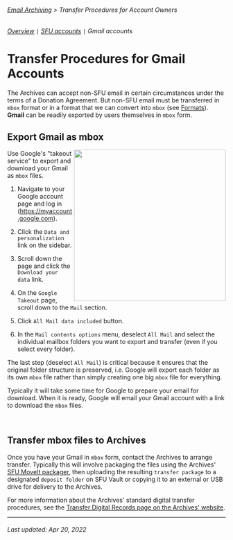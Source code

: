 ###### [Email Archiving](../README.md) > Transfer Procedures for Account Owners
###### [Overview](overview.md) `|` [SFU accounts](transfer-procedures-for-sfu-email.md) `|` Gmail accounts

# Transfer Procedures for Gmail Accounts
The Archives can accept non-SFU email in certain circumstances under the terms of a Donation Agreement. But non-SFU email must be transferred in `mbox` format or in a format that we can convert into `mbox` (see [Formats](../overview/formats.md)). **Gmail** can be readily exported by users themselves in `mbox` form.

## Export Gmail as mbox
<img align="right" width = "350" src="../../images/gmail-options.png">

Use Google's "takeout service" to export and download your Gmail as `mbox` files.

1. Navigate to your Google account page and log in (https://myaccount.google.com).

2. Click the `Data and personalization` link on the sidebar.

3. Scroll down the page and click the `Download your data` link.

4. On the `Google Takeout` page, scroll down to the `Mail` section.

5. Click `All Mail data included` button.

6. In the `Mail contents options` menu, deselect `All Mail` and select the individual mailbox folders you want to export and transfer (even if you select every folder).

The last step (deselect `All Mail`) is critical because it ensures that the original folder structure is preserved, i.e. Google will export each folder as its own `mbox` file rather than simply creating one big `mbox` file for everything.

Typically it will take some time for Google to prepare your email for download. When it is ready, Google will email your Gmail account with a link to download the `mbox` files.

<br clear="both">

## Transfer mbox files to Archives
Once you have your Gmail in `mbox` form, contact the Archives to arrange transfer. Typically this will involve packaging the files using the Archives' [SFU MoveIt packager](http://www.sfu.ca/archives/digital-repository/transfer-digital-records.html), then uploading the resulting `transfer package` to a designated `deposit folder` on SFU Vault or copying it to an external or USB drive for delivery to the Archives.

For more information about the Archives' standard digital transfer procedures, see the [Transfer Digital Records page on the Archives' website](https://www.sfu.ca/archives/digital-preservation/transfer-digital-records.html).

***

###### Last updated: Apr 20, 2022
